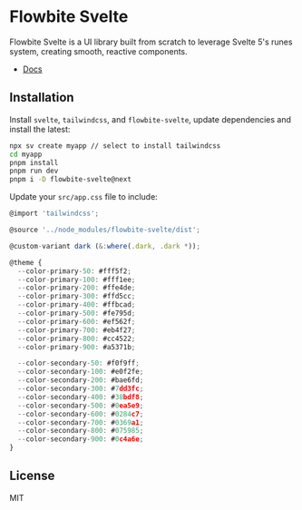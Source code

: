 # Flowbite Svelte

Flowbite Svelte is a UI library built from scratch to leverage Svelte 5's runes system, creating smooth, reactive components.

- [Docs](https://preview.flowbite-svelte.com/)

## Installation

Install `svelte`, `tailwindcss`, and `flowbite-svelte`, update dependencies and install the latest:

```sh
npx sv create myapp // select to install tailwindcss
cd myapp
pnpm install
pnpm run dev
pnpm i -D flowbite-svelte@next
```

Update your `src/app.css` file to include:

```js
@import 'tailwindcss';

@source '../node_modules/flowbite-svelte/dist';

@custom-variant dark (&:where(.dark, .dark *));

@theme {
  --color-primary-50: #fff5f2;
  --color-primary-100: #fff1ee;
  --color-primary-200: #ffe4de;
  --color-primary-300: #ffd5cc;
  --color-primary-400: #ffbcad;
  --color-primary-500: #fe795d;
  --color-primary-600: #ef562f;
  --color-primary-700: #eb4f27;
  --color-primary-800: #cc4522;
  --color-primary-900: #a5371b;

  --color-secondary-50: #f0f9ff;
  --color-secondary-100: #e0f2fe;
  --color-secondary-200: #bae6fd;
  --color-secondary-300: #7dd3fc;
  --color-secondary-400: #38bdf8;
  --color-secondary-500: #0ea5e9;
  --color-secondary-600: #0284c7;
  --color-secondary-700: #0369a1;
  --color-secondary-800: #075985;
  --color-secondary-900: #0c4a6e;
}
```

## License

MIT
